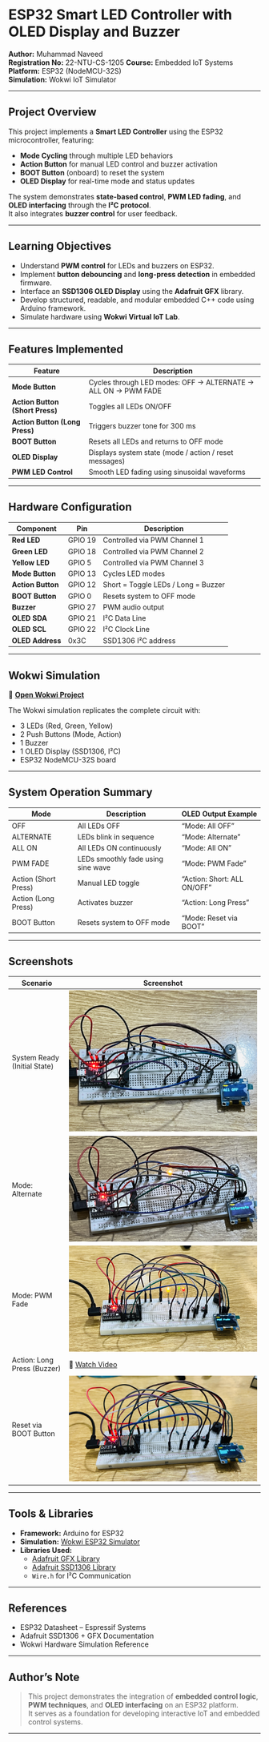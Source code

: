 # ESP32 Smart LED Controller with OLED Display and Buzzer

**Author:** Muhammad Naveed   
**Registration No:** 22-NTU-CS-1205 
**Course:** Embedded IoT Systems
**Platform:** ESP32 (NodeMCU-32S)  
**Simulation:** Wokwi IoT Simulator  

---

## Project Overview

This project implements a **Smart LED Controller** using the ESP32 microcontroller, featuring:
- **Mode Cycling** through multiple LED behaviors  
- **Action Button** for manual LED control and buzzer activation  
- **BOOT Button** (onboard) to reset the system  
- **OLED Display** for real-time mode and status updates  

The system demonstrates **state-based control**, **PWM LED fading**, and **OLED interfacing** through the **I²C protocol**.  
It also integrates **buzzer control** for user feedback.

---

## Learning Objectives

- Understand **PWM control** for LEDs and buzzers on ESP32.  
- Implement **button debouncing** and **long-press detection** in embedded firmware.  
- Interface an **SSD1306 OLED Display** using the **Adafruit GFX** library.  
- Develop structured, readable, and modular embedded C++ code using Arduino framework.  
- Simulate hardware using **Wokwi Virtual IoT Lab**.

---

## Features Implemented

| Feature | Description |
|----------|--------------|
| **Mode Button** | Cycles through LED modes: OFF → ALTERNATE → ALL ON → PWM FADE |
| **Action Button (Short Press)** | Toggles all LEDs ON/OFF |
| **Action Button (Long Press)** | Triggers buzzer tone for 300 ms |
| **BOOT Button** | Resets all LEDs and returns to OFF mode |
| **OLED Display** | Displays system state (mode / action / reset messages) |
| **PWM LED Control** | Smooth LED fading using sinusoidal waveforms |

---

## Hardware Configuration

| Component | Pin | Description |
|------------|-----|-------------|
| **Red LED** | GPIO 19 | Controlled via PWM Channel 1 |
| **Green LED** | GPIO 18 | Controlled via PWM Channel 2 |
| **Yellow LED** | GPIO 5 | Controlled via PWM Channel 3 |
| **Mode Button** | GPIO 13 | Cycles LED modes |
| **Action Button** | GPIO 12 | Short = Toggle LEDs / Long = Buzzer |
| **BOOT Button** | GPIO 0 | Resets system to OFF mode |
| **Buzzer** | GPIO 27 | PWM audio output |
| **OLED SDA** | GPIO 21 | I²C Data Line |
| **OLED SCL** | GPIO 22 | I²C Clock Line |
| **OLED Address** | 0x3C | SSD1306 I²C address |

---

## Wokwi Simulation

🔗 **[Open Wokwi Project](https://wokwi.com/projects/445890491152277505)**

The Wokwi simulation replicates the complete circuit with:
- 3 LEDs (Red, Green, Yellow)  
- 2 Push Buttons (Mode, Action)  
- 1 Buzzer  
- 1 OLED Display (SSD1306, I²C)  
- ESP32 NodeMCU-32S board  

---


## System Operation Summary

| Mode | Description | OLED Output Example |
|------|--------------|---------------------|
| OFF | All LEDs OFF | “Mode: All OFF” |
| ALTERNATE | LEDs blink in sequence | “Mode: Alternate” |
| ALL ON | All LEDs ON continuously | “Mode: All ON” |
| PWM FADE | LEDs smoothly fade using sine wave | “Mode: PWM Fade” |
| Action (Short Press) | Manual LED toggle | “Action: Short: ALL ON/OFF” |
| Action (Long Press) | Activates buzzer | “Action: Long Press” |
| BOOT Button | Resets system to OFF mode | “Mode: Reset via BOOT” |

---

## Screenshots

| Scenario | Screenshot |
|-----------|-------------|
| System Ready (Initial State) | ![System Ready](screenshots/ready.JPG) |
| Mode: Alternate | ![Alternate Mode](screenshots/alternate.JPG) |
| Mode: PWM Fade | ![PWM Fade](screenshots/pwm_fade.JPG) |
| Action: Long Press (Buzzer) | 🎥 [Watch Video](screenshots/long_press.mp4) |
| Reset via BOOT Button | ![Reset](screenshots/reset.JPG) |

---

## Tools & Libraries

- **Framework:** Arduino for ESP32  
- **Simulation:** [Wokwi ESP32 Simulator](https://wokwi.com)  
- **Libraries Used:**
  - [Adafruit GFX Library](https://github.com/adafruit/Adafruit-GFX-Library)
  - [Adafruit SSD1306 Library](https://github.com/adafruit/Adafruit_SSD1306)
  - `Wire.h` for I²C Communication

---

## References

- ESP32 Datasheet – Espressif Systems  
- Adafruit SSD1306 + GFX Documentation  
- Wokwi Hardware Simulation Reference  

---

## Author’s Note

> This project demonstrates the integration of **embedded control logic**, **PWM techniques**, and **OLED interfacing** on an ESP32 platform.  
> It serves as a foundation for developing interactive IoT and embedded control systems.

---




